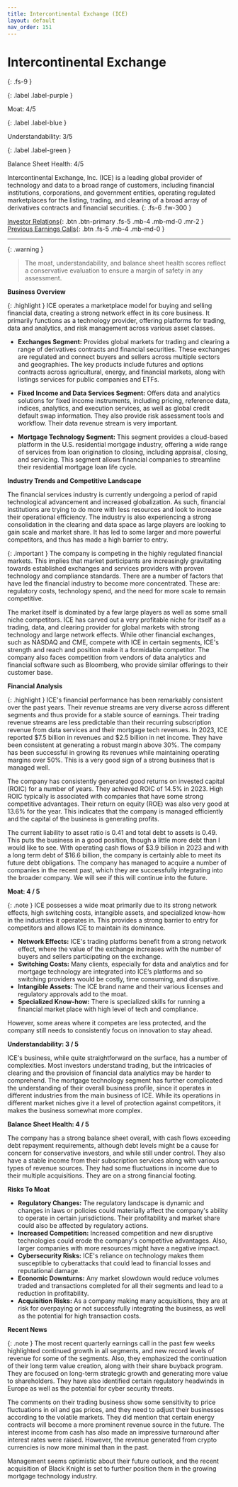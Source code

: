 ```yaml
---
title: Intercontinental Exchange (ICE)
layout: default
nav_order: 151
---
```


# Intercontinental Exchange
{: .fs-9 }

{: .label .label-purple }

Moat: 4/5

{: .label .label-blue }

Understandability: 3/5

{: .label .label-green }

Balance Sheet Health: 4/5

Intercontinental Exchange, Inc. (ICE) is a leading global provider of technology and data to a broad range of customers, including financial institutions, corporations, and government entities, operating regulated marketplaces for the listing, trading, and clearing of a broad array of derivatives contracts and financial securities.
{: .fs-6 .fw-300 }

[Investor Relations](https://www.google.com/search?q=ICE+investor+relations){: .btn .btn-primary .fs-5 .mb-4 .mb-md-0 .mr-2 }
[Previous Earnings Calls](https://discountingcashflows.com/company/ICE/transcripts/){: .btn .fs-5 .mb-4 .mb-md-0 }

---

{: .warning }
>The moat, understandability, and balance sheet health scores reflect a conservative evaluation to ensure a margin of safety in any assessment.



**Business Overview**

{: .highlight }
ICE operates a marketplace model for buying and selling financial data, creating a strong network effect in its core business. It primarily functions as a technology provider, offering platforms for trading, data and analytics, and risk management across various asset classes.

*   **Exchanges Segment:** Provides global markets for trading and clearing a range of derivatives contracts and financial securities. These exchanges are regulated and connect buyers and sellers across multiple sectors and geographies. The key products include futures and options contracts across agricultural, energy, and financial markets, along with listings services for public companies and ETFs. 

*   **Fixed Income and Data Services Segment:** Offers data and analytics solutions for fixed income instruments, including pricing, reference data, indices, analytics, and execution services, as well as global credit default swap information. They also provide risk assessment tools and workflow. Their data revenue stream is very important. 

*   **Mortgage Technology Segment:** This segment provides a cloud-based platform in the U.S. residential mortgage industry, offering a wide range of services from loan origination to closing, including appraisal, closing, and servicing. This segment allows financial companies to streamline their residential mortgage loan life cycle.


**Industry Trends and Competitive Landscape**

The financial services industry is currently undergoing a period of rapid technological advancement and increased globalization. As such, financial institutions are trying to do more with less resources and look to increase their operational efficiency. The industry is also experiencing a strong consolidation in the clearing and data space as large players are looking to gain scale and market share. It has led to some larger and more powerful competitors, and thus has made a high barrier to entry.

{: .important }
The company is competing in the highly regulated financial markets. This implies that market participants are increasingly gravitating towards established exchanges and services providers with proven technology and compliance standards. There are a number of factors that have led the financial industry to become more concentrated. These are: regulatory costs, technology spend, and the need for more scale to remain competitive.

The market itself is dominated by a few large players as well as some small niche competitors. ICE has carved out a very profitable niche for itself as a trading, data, and clearing provider for global markets with strong technology and large network effects. 
While other financial exchanges, such as NASDAQ and CME, compete with ICE in certain segments, ICE's strength and reach and position make it a formidable competitor.
The company also faces competition from vendors of data analytics and financial software such as Bloomberg, who provide similar offerings to their customer base.

**Financial Analysis**

{: .highlight }
ICE's financial performance has been remarkably consistent over the past years. Their revenue streams are very diverse across different segments and thus provide for a stable source of earnings. Their trading revenue streams are less predictable than their recurring subscription revenue from data services and their mortgage tech revenues.
In 2023, ICE reported $7.5 billion in revenues and $2.5 billion in net income. They have been consistent at generating a robust margin above 30%. The company has been successful in growing its revenues while maintaining operating margins over 50%. This is a very good sign of a strong business that is managed well.

The company has consistently generated good returns on invested capital (ROIC) for a number of years. They achieved ROIC of 14.5% in 2023. High ROIC typically is associated with companies that have some strong competitive advantages. Their return on equity (ROE) was also very good at 13.6% for the year. This indicates that the company is managed efficiently and the capital of the business is generating profits. 

The current liability to asset ratio is 0.41 and total debt to assets is 0.49. This puts the business in a good position, though a little more debt than I would like to see. With operating cash flows of $3.9 billion in 2023 and with a long term debt of $16.6 billion, the company is certainly able to meet its future debt obligations.
The company has managed to acquire a number of companies in the recent past, which they are successfully integrating into the broader company. We will see if this will continue into the future. 

**Moat: 4 / 5**

{: .note }
ICE possesses a wide moat primarily due to its strong network effects, high switching costs, intangible assets, and specialized know-how in the industries it operates in. This provides a strong barrier to entry for competitors and allows ICE to maintain its dominance.

*   **Network Effects:** ICE's trading platforms benefit from a strong network effect, where the value of the exchange increases with the number of buyers and sellers participating on the exchange.
*   **Switching Costs:** Many clients, especially for data and analytics and for mortgage technology are integrated into ICE’s platforms and so switching providers would be costly, time consuming, and disruptive.
*   **Intangible Assets:** The ICE brand name and their various licenses and regulatory approvals add to the moat. 
*   **Specialized Know-how:** There is specialized skills for running a financial market place with high level of tech and compliance. 

However, some areas where it competes are less protected, and the company still needs to consistently focus on innovation to stay ahead.

**Understandability: 3 / 5**

ICE's business, while quite straightforward on the surface, has a number of complexities. Most investors understand trading, but the intricacies of clearing and the provision of financial data analytics may be harder to comprehend. The mortgage technology segment has further complicated the understanding of their overall business profile, since it operates in different industries from the main business of ICE.
While its operations in different market niches give it a level of protection against competitors, it makes the business somewhat more complex.

**Balance Sheet Health: 4 / 5**

The company has a strong balance sheet overall, with cash flows exceeding debt repayment requirements, although debt levels might be a cause for concern for conservative investors, and while still under control. They also have a stable income from their subscription services along with various types of revenue sources. They had some fluctuations in income due to their multiple acquisitions. They are on a strong financial footing.

**Risks To Moat**

*   **Regulatory Changes:** The regulatory landscape is dynamic and changes in laws or policies could materially affect the company's ability to operate in certain jurisdictions. Their profitability and market share could also be affected by regulatory actions.
*  **Increased Competition:**  Increased competition and new disruptive technologies could erode the company's competitive advantages. Also, larger companies with more resources might have a negative impact.
*   **Cybersecurity Risks:** ICE's reliance on technology makes them susceptible to cyberattacks that could lead to financial losses and reputational damage.
*  **Economic Downturns:** Any market slowdown would reduce volumes traded and transactions completed for all their segments and lead to a reduction in profitability.
*   **Acquisition Risks:** As a company making many acquisitions, they are at risk for overpaying or not successfully integrating the business, as well as the potential for high transaction costs.

**Recent News**

{: .note }
The most recent quarterly earnings call in the past few weeks highlighted continued growth in all segments, and new record levels of revenue for some of the segments. Also, they emphasized the continuation of their long term value creation, along with their share buyback program. They are focused on long-term strategic growth and generating more value to shareholders.
They have also identified certain regulatory headwinds in Europe as well as the potential for cyber security threats. 

The comments on their trading business show some sensitivity to price fluctuations in oil and gas prices, and they need to adjust their businesses according to the volatile markets. They did mention that certain energy contracts will become a more prominent revenue source in the future. The interest income from cash has also made an impressive turnaround after interest rates were raised. However, the revenue generated from crypto currencies is now more minimal than in the past.

Management seems optimistic about their future outlook, and the recent acquisition of Black Knight is set to further position them in the growing mortgage technology industry.